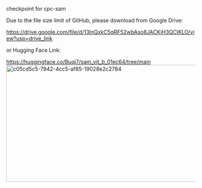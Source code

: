 checkpoint for cpc-sam

Due to the file size limit of GitHub, please download from Google Drive:

https://drive.google.com/file/d/13lnQxkC5qRF52wbAso8JACKiH3QClKLO/view?usp=drive_link




or Hugging Face Link:

https://huggingface.co/Buqi7/sam_vit_b_01ec64/tree/main
<img width="1068" height="310" alt="c05cd5c5-7942-4cc5-af85-19028e2c2784" src="https://github.com/user-attachments/assets/f6e709fd-a61a-42fc-9cc2-b6b15d43ba08" />
